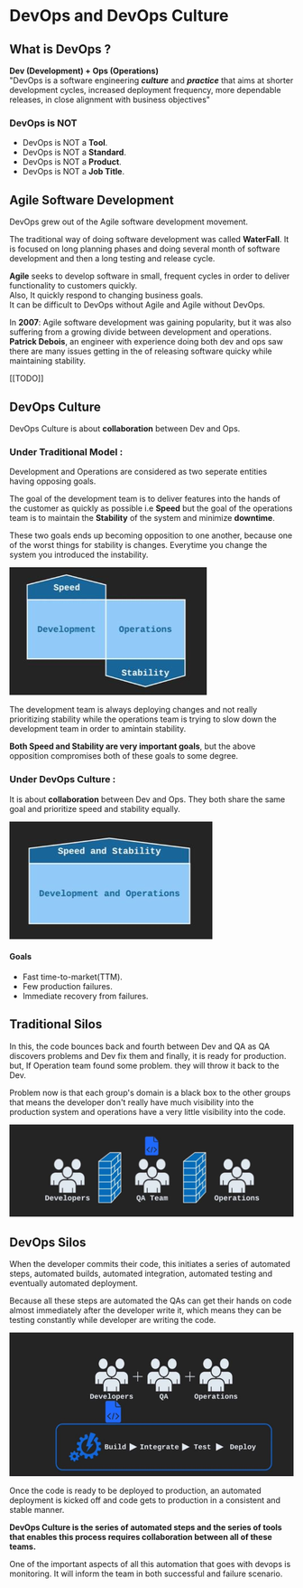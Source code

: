 # DevOps and DevOps Culture


## What is DevOps ?

**Dev (Development) + Ops (Operations)**  
"DevOps is a software engineering ***culture*** and ***practice*** that aims at shorter development cycles, increased deployment frequency, more dependable releases, in close alignment with business objectives"

### DevOps is NOT

- DevOps is NOT a **Tool**.
- DevOps is NOT a **Standard**.
- DevOps is NOT a **Product**.
- DevOps is NOT a **Job Title**.

## Agile Software Development

DevOps grew out of the Agile software development movement.  

The traditional way of doing software development was called **WaterFall**. It is focused on long planning phases and doing several month of software development and then a long testing and release cycle.  

**Agile** seeks to develop software in small, frequent cycles in order to deliver functionality to customers quickly.  
Also, It quickly respond to changing business goals.  
It can be difficult to DevOps without Agile and Agile without DevOps.  

In **2007**: Agile software development was gaining popularity, but it was also suffering from a growing divide between development and operations. **Patrick Debois**, an engineer with experience doing both dev and ops saw there are many issues getting in the of releasing software quicky while maintaining stability.

[[TODO]]

## DevOps Culture

DevOps Culture is about **collaboration** between Dev and Ops.

### Under Traditional Model : 
Development and Operations are considered as two seperate entities having opposing goals.

The goal of the development team is to deliver features into the hands of the customer as quickly as possible i.e **Speed** but the goal of the operations team is to maintain the **Stability** of the system and minimize **downtime**.  

These two goals ends up becoming opposition to one another, because one of the worst things for stability is changes. Everytime you change the system you introduced the instability.

![Traditional Model](images/1.JPG)

The development team is always deploying changes and not really prioritizing stability while the operations team is trying to slow down the development team in order to amintain stability.

**Both Speed and Stability are very important goals**, but the above opposition compromises both of these goals to some degree.


### Under DevOps Culture : 

It is about **collaboration** between Dev and Ops.
They both share the same goal and prioritize speed and stability equally.

![DevOps Culture](images/2.jpg)

#### Goals

- Fast time-to-market(TTM).
- Few production failures.
- Immediate recovery from failures.

## Traditional Silos

In this, the code bounces back and fourth between Dev and QA as QA discovers problems and Dev fix them and finally, it is ready for production. but, If Operation team found some problem. they will throw it back to the Dev.

Problem now is that each group's domain is a black box to the other groups that means the developer don't really have much visibility into the production system and operations have a very little visibility into the code.

![DevOps Culture](images/3.jpg)

## DevOps Silos

When the developer commits their code, this initiates a series of automated steps, automated builds, automated integration, automated testing and eventually automated deployment.

Because all these steps are automated the QAs can get their hands on code almost immediately after the developer write it, which means they can be testing constantly while developer are writing the code.

![DevOps Culture](images/4.jpg)

Once the code is ready to be deployed to production, an automated deployment is kicked off and code gets to production in a consistent and stable manner.

**DevOps Culture is the series of automated steps and the series of tools that enables this process requires collaboration between all of these teams.**

One of the important aspects of all this automation that goes with devops is monitoring. It will inform the team in both successful and failure scenario.
